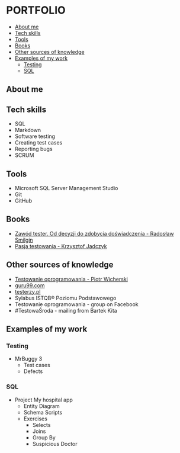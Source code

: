# PORTFOLIO

- [About me](#About-me)
- [Tech skills](#Tech-skills)
- [Tools](#Tools)
- [Books](#Books)
- [Other sources of knowledge](#Other-sources-of-knowledge)
- [Examples of my work](#Examples-of-my-work)
	- [Testing](#Testing)  
	- [SQL](#SQL)

## About me


## Tech skills

- SQL   
- Markdown
- Software testing  
- Creating test cases  
- Reporting bugs
- SCRUM

## Tools

- Microsoft SQL Server Management Studio  
- Git
- GitHub

## Books

- <a href="https://helion.pl/ksiazki/zawod-tester-od-decyzji-do-zdobycia-doswiadczenia-radoslaw-smilgin,e_0vj2.htm#format/e" target="_blank">Zawód tester. Od decyzji do zdobycia doświadczenia - Radosław Smilgin</a>  
- <a href="https://helion.pl/ksiazki/pasja-testowania-wydanie-ii-rozszerzone-krzysztof-jadczyk,paste2.htm#format/d" target="_blank">Pasja testowania - Krzysztof Jadczyk</a> 

## Other sources of knowledge  

- <a href="https://pwicherski.gitbook.io/testowanie-oprogramowania/" target="_blank">Testowanie oprogramowania - Piotr Wicherski</a>
- <a href="https://www.guru99.com/software-testing.html" target="_blank">guru99.com</a>  
- <a href="https://testerzy.pl/" target="_blank">testerzy.pl</a>  
- Sylabus ISTQB® Poziomu Podstawowego  
- Testowanie oprogramowania - group on Facebook  
- #TestowaŚroda - mailing from Bartek Kita

## Examples of my work

### **Testing**  
 
- MrBuggy 3  
	- Test cases  
	- Defects

### **SQL**

- Project My hospital app
	- Entity Diagram
	- Schema Scripts
	- Exercises
		- Selects
		- Joins
		- Group By
		- Suspicious Doctor